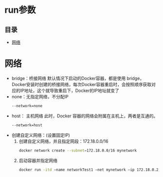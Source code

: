 # run参数

## 目录

-   [网络](#网络)

# 网络

-   bridge：桥接网络
    默认情况下启动的Docker容器，都是使用 bridge，Docker安装时创建的桥接网络，每次Docker容器重启时，会按照顺序获取对应的IP地址，这个就导致重启下，Docker的IP地址就变了
-   none：无指定网络，不分配IP
    ```bash
    --network=none
    ```
-   host： 主机网络
    此时，Docker 容器的网络会附属在主机上，两者是互通的。
    ```bash
    --network=host
    ```
-   创建自定义网络：(设置固定IP)
    1.  创建自定义网络，并且指定网段：172.18.0.0/16
        ```bash
        docker network create --subnet=172.18.0.0/16 mynetwork
        ```
    2.  启动容器并指定网络
        ```bash
        docker run -itd –name networkTest1 –net mynetwork –ip 172.18.0.2 centos:latest /bin/bash
        ```

